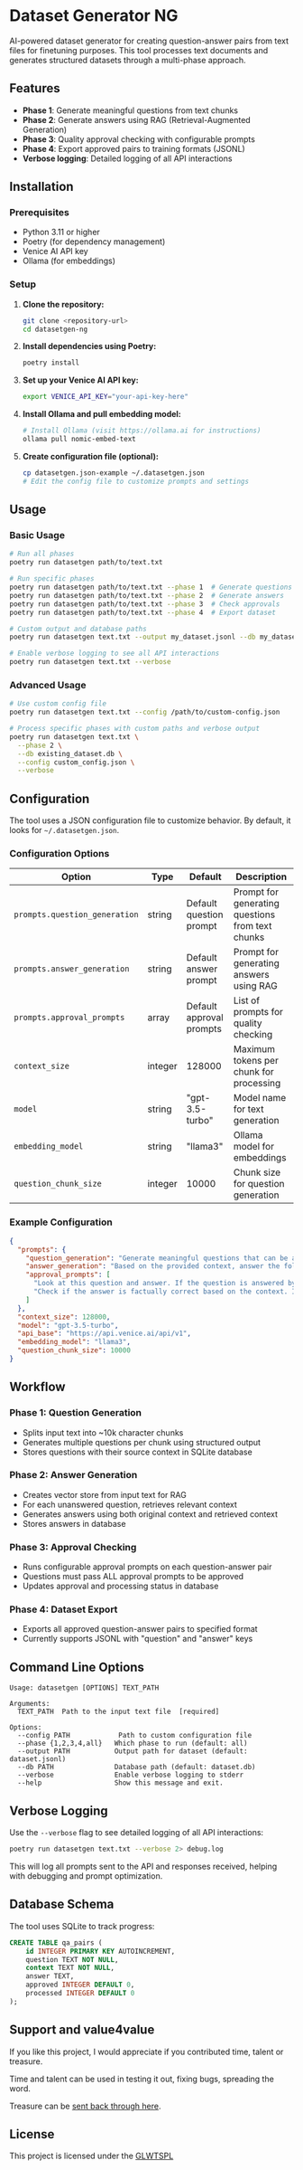 # Dataset Generator NG

AI-powered dataset generator for creating question-answer pairs from text files for finetuning purposes. This tool processes text documents and generates structured datasets through a multi-phase approach.

## Features

- **Phase 1**: Generate meaningful questions from text chunks
- **Phase 2**: Generate answers using RAG (Retrieval-Augmented Generation)
- **Phase 3**: Quality approval checking with configurable prompts
- **Phase 4**: Export approved pairs to training formats (JSONL)
- **Verbose logging**: Detailed logging of all API interactions

## Installation

### Prerequisites

- Python 3.11 or higher
- Poetry (for dependency management)
- Venice AI API key
- Ollama (for embeddings)

### Setup

1. **Clone the repository:**
   ```bash
   git clone <repository-url>
   cd datasetgen-ng
   ```

2. **Install dependencies using Poetry:**
   ```bash
   poetry install
   ```

3. **Set up your Venice AI API key:**
   ```bash
   export VENICE_API_KEY="your-api-key-here"
   ```

4. **Install Ollama and pull embedding model:**
   ```bash
   # Install Ollama (visit https://ollama.ai for instructions)
   ollama pull nomic-embed-text
   ```

5. **Create configuration file (optional):**
   ```bash
   cp datasetgen.json-example ~/.datasetgen.json
   # Edit the config file to customize prompts and settings
   ```

## Usage

### Basic Usage

```bash
# Run all phases
poetry run datasetgen path/to/text.txt

# Run specific phases
poetry run datasetgen path/to/text.txt --phase 1  # Generate questions
poetry run datasetgen path/to/text.txt --phase 2  # Generate answers
poetry run datasetgen path/to/text.txt --phase 3  # Check approvals
poetry run datasetgen path/to/text.txt --phase 4  # Export dataset

# Custom output and database paths
poetry run datasetgen text.txt --output my_dataset.jsonl --db my_dataset.db

# Enable verbose logging to see all API interactions
poetry run datasetgen text.txt --verbose
```

### Advanced Usage

```bash
# Use custom config file
poetry run datasetgen text.txt --config /path/to/custom-config.json

# Process specific phases with custom paths and verbose output
poetry run datasetgen text.txt \
  --phase 2 \
  --db existing_dataset.db \
  --config custom_config.json \
  --verbose
```

## Configuration

The tool uses a JSON configuration file to customize behavior. By default, it looks for `~/.datasetgen.json`.

### Configuration Options

| Option | Type | Default | Description |
|--------|------|---------|-------------|
| `prompts.question_generation` | string | Default question prompt | Prompt for generating questions from text chunks |
| `prompts.answer_generation` | string | Default answer prompt | Prompt for generating answers using RAG |
| `prompts.approval_prompts` | array | Default approval prompts | List of prompts for quality checking |
| `context_size` | integer | 128000 | Maximum tokens per chunk for processing |
| `model` | string | "gpt-3.5-turbo" | Model name for text generation |
| `embedding_model` | string | "llama3" | Ollama model for embeddings |
| `question_chunk_size` | integer | 10000 | Chunk size for question generation |

### Example Configuration

```json
{
  "prompts": {
    "question_generation": "Generate meaningful questions that can be answered based on the provided text. Focus on questions that would help someone understand the key concepts, facts, and insights from the text. Return 3-5 questions as a JSON array of strings.",
    "answer_generation": "Based on the provided context, answer the following question comprehensively and accurately. Use only information from the context provided.",
    "approval_prompts": [
      "Look at this question and answer. If the question is answered by the answer, just return PASS without quotes and nothing else. Otherwise explain what the problem is.",
      "Check if the answer is factually correct based on the context. If correct, return PASS. Otherwise explain the issue."
    ]
  },
  "context_size": 128000,
  "model": "gpt-3.5-turbo",
  "api_base": "https://api.venice.ai/api/v1",
  "embedding_model": "llama3",
  "question_chunk_size": 10000
}
```

## Workflow

### Phase 1: Question Generation
- Splits input text into ~10k character chunks
- Generates multiple questions per chunk using structured output
- Stores questions with their source context in SQLite database

### Phase 2: Answer Generation
- Creates vector store from input text for RAG
- For each unanswered question, retrieves relevant context
- Generates answers using both original context and retrieved context
- Stores answers in database

### Phase 3: Approval Checking
- Runs configurable approval prompts on each question-answer pair
- Questions must pass ALL approval prompts to be approved
- Updates approval and processing status in database

### Phase 4: Dataset Export
- Exports all approved question-answer pairs to specified format
- Currently supports JSONL with "question" and "answer" keys

## Command Line Options

```
Usage: datasetgen [OPTIONS] TEXT_PATH

Arguments:
  TEXT_PATH  Path to the input text file  [required]

Options:
  --config PATH            Path to custom configuration file
  --phase {1,2,3,4,all}   Which phase to run (default: all)
  --output PATH           Output path for dataset (default: dataset.jsonl)
  --db PATH               Database path (default: dataset.db)
  --verbose               Enable verbose logging to stderr
  --help                  Show this message and exit.
```

## Verbose Logging

Use the `--verbose` flag to see detailed logging of all API interactions:

```bash
poetry run datasetgen text.txt --verbose 2> debug.log
```

This will log all prompts sent to the API and responses received, helping with debugging and prompt optimization.

## Database Schema

The tool uses SQLite to track progress:

```sql
CREATE TABLE qa_pairs (
    id INTEGER PRIMARY KEY AUTOINCREMENT,
    question TEXT NOT NULL,
    context TEXT NOT NULL,
    answer TEXT,
    approved INTEGER DEFAULT 0,
    processed INTEGER DEFAULT 0
);
```

## Support and value4value

If you like this project, I would appreciate if you contributed time, talent or treasure.

Time and talent can be used in testing it out, fixing bugs, spreading the word.

Treasure can be [sent back through here](https://juraj.bednar.io/en/support-me/).

## License

This project is licensed under the [GLWTSPL](https://github.com/me-shaon/GLWTPL/blob/master/NSFW_LICENSE)

